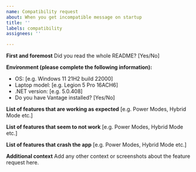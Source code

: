 ```yaml
---
name: Compatibility request
about: When you get incompatible message on startup
title: ''
labels: compatibility
assignees: ''

---
```


**First and foremost**
Did you read the whole README? [Yes/No]

**Environment (please complete the following information):**
 - OS: [e.g. Windows 11 21H2 build 22000]
 - Laptop model: [e.g. Legion 5 Pro 16ACH6]
 - .NET version: [e.g. 5.0.408]
 - Do you have Vantage installed? [Yes/No]

**List of features that are working as expected**
[e.g. Power Modes, Hybrid Mode etc.]

**List of features that seem to not work**
[e.g. Power Modes, Hybrid Mode etc.]

**List of features that crash the app**
[e.g. Power Modes, Hybrid Mode etc.]

**Additional context**
Add any other context or screenshots about the feature request here.
